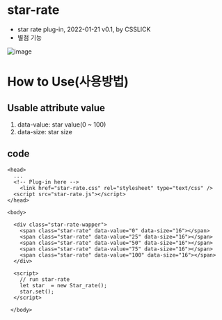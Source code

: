 # star-rate
- star rate plug-in, 2022-01-21 v0.1, by CSSLICK
- 별점 기능

![image](https://user-images.githubusercontent.com/24298382/150494344-09283fb6-2e14-43bc-a565-b960a52b7940.png)

# How to Use(사용방법)

## Usable attribute value
1. data-value: star value(0 ~ 100)
2. data-size: star size

## code
```
<head>
  ...
  <!-- Plug-in here -->
	<link href="star-rate.css" rel="stylesheet" type="text/css" />
  <script src="star-rate.js"></script>
</head>

<body>

  <div class="star-rate-wapper">
    <span class="star-rate" data-value="0" data-size="16"></span>
    <span class="star-rate" data-value="25" data-size="16"></span>
    <span class="star-rate" data-value="50" data-size="16"></span>
    <span class="star-rate" data-value="75" data-size="16"></span>
    <span class="star-rate" data-value="100" data-size="16"></span>
  </div>
  
  <script>
    // run star-rate
    let star  = new Star_rate();
    star.set();
  </script>
  
 </body>
```


